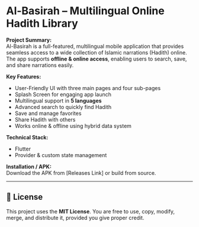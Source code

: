 # Al-Basirah – Multilingual Online Hadith Library

**Project Summary:**  
Al-Basirah is a full-featured, multilingual mobile application that provides seamless access to a wide collection of Islamic narrations (Hadith) online. The app supports **offline & online access**, enabling users to search, save, and share narrations easily.

**Key Features:**  
- User-Friendly UI with three main pages and four sub-pages  
- Splash Screen for engaging app launch  
- Multilingual support in **5 languages**  
- Advanced search to quickly find Hadith  
- Save and manage favorites  
- Share Hadith with others  
- Works online & offline using hybrid data system  

**Technical Stack:**  
- Flutter  
- Provider & custom state management  

**Installation / APK:**  
Download the APK from [Releases Link] or build from source.  

---

## 📌 License
This project uses the **MIT License**. You are free to use, copy, modify, merge, and distribute it, provided you give proper credit.
